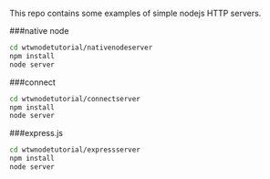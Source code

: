 
This repo contains some examples of simple nodejs HTTP servers.

###native node

```bash
cd wtwnodetutorial/nativenodeserver
npm install
node server
```

###connect

```bash
cd wtwnodetutorial/connectserver
npm install
node server
```

###express.js

```bash
cd wtwnodetutorial/expressserver
npm install
node server
```